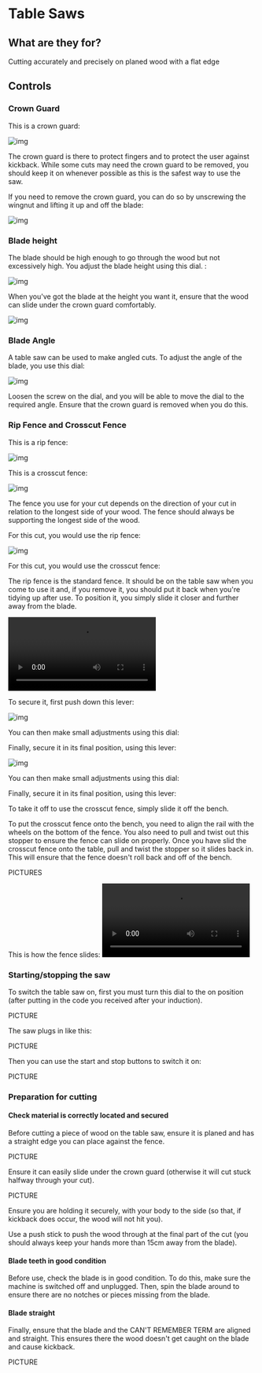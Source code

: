 ﻿# Table Saws

## What are they for?

Cutting accurately and precisely on planed wood with a flat edge

## Controls

### Crown Guard
This is a crown guard:

![img](crownguard.png)

The crown guard is there to protect fingers and to protect the user against kickback. While some cuts may need the crown guard to be removed, you should keep it on whenever possible as this is the safest way to use the saw.

If you need to remove the crown guard, you can do so by unscrewing the wingnut and lifting it up and off the blade:

![img](rivingknife.png)

### Blade height

The blade should be high enough to go through the wood but not excessively high. You adjust the blade height using this dial. :

![img](heightadjust.png)

When you've got the blade at the height you want it, ensure that the wood can slide under the crown guard comfortably.

![img](crownguard_w_wood.png)

### Blade Angle

A table saw can be used to make angled cuts. To adjust the angle of the blade, you use this dial:

![img](angleadjust.png)

Loosen the screw on the dial, and you will be able to move the dial to the required angle. Ensure that the crown guard is removed when you do this.

### Rip Fence and Crosscut Fence

This is a rip fence:

![img](ripguide_overview.png)

This is a crosscut fence:

![img](crosscut_overview.png) 

The fence you use for your cut depends on the direction of your cut in relation to the longest side of your wood. The fence should always be supporting the longest side of the wood. 

For this cut, you would use the rip fence:

![img](ripguide_w_wood.png ) 

For this cut, you would use the crosscut fence:

<!-- TODO: Add image -->

The rip fence is the standard fence. It should be on the table saw when you come to use it and, if you remove it, you should put it back when you're tidying up after use. To position it, you simply slide it closer and further away from the blade. 

![type:video](ripguide.mp4)

To secure it, first push down this lever:

![img](ripguide_scale_hand_coarse.png) 

You can then make small adjustments using this dial:

<!-- TODO: Add image -->

Finally, secure it in its final position, using this lever:

![img](ripguide_scale_hand_fine.png) 

You can then make small adjustments using this dial:

<!-- TODO: Add image -->

Finally, secure it in its final position, using this lever:

To take it off to use the crosscut fence, simply slide it off the bench.

To put the crosscut fence onto the bench, you need to align the rail with the wheels on the bottom of the fence. You also need to pull and twist out this stopper to ensure the fence can slide on properly. Once you have slid the crosscut fence onto the table, pull and twist the stopper so it slides back in. This will ensure that the fence doesn't roll back and off of the bench.

PICTURES

This is how the fence slides:
![type:video](crosscut_sled_roll.mp4)

### Starting/stopping the saw

To switch the table saw on, first you must turn this dial to the on position (after putting in the code you received after your induction).

PICTURE

The saw plugs in like this:

PICTURE

Then you can use the start and stop buttons to switch it on:

PICTURE

### Preparation for cutting

#### Check material is correctly located and secured

Before cutting a piece of wood on the table saw, ensure it is planed and has a straight edge you can place against the fence.

PICTURE

Ensure it can easily slide under the crown guard (otherwise it will cut stuck halfway through your cut).

PICTURE

Ensure you are holding it securely, with your body to the side (so that, if kickback does occur, the wood will not hit you). 

Use a push stick to push the wood through at the final part of the cut (you should always keep your hands more than 15cm away from the blade).

#### Blade teeth in good condition
Before use, check the blade is in good condition. To do this, make sure the machine is switched off and unplugged. Then, spin the blade around to ensure there are no notches or pieces missing from the blade.

#### Blade straight

Finally, ensure that the blade and the CAN'T REMEMBER TERM are aligned and straight. This ensures there the wood doesn't get caught on the blade and cause kickback.

PICTURE
